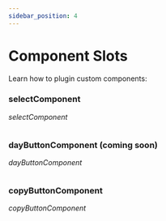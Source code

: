 ```yaml
---
sidebar_position: 4
---
```


# Component Slots

Learn how to plugin custom components:

### selectComponent

_selectComponent_

```jsx title="src/form.js"

```

### dayButtonComponent (coming soon)

_dayButtonComponent_

```jsx title="src/form.js"

```

### copyButtonComponent

_copyButtonComponent_

```jsx title="src/form.js"

```
